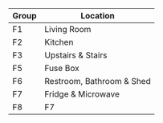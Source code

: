 | Group | Location                  |
| ----- | ------------------------- |
| F1    | Living Room               |
| F2    | Kitchen                   |
| F3    | Upstairs & Stairs         |
| F5    | Fuse Box                  |
| F6    | Restroom, Bathroom & Shed |
| F7    | Fridge & Microwave        |
| F8    | F7                        |
